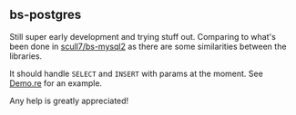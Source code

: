 ## bs-postgres

Still super early development and trying stuff out. Comparing to what's been done in [scull7/bs-mysql2](https://github.com/scull7/bs-mysql2) as there are some similarities between the libraries.

It should handle `SELECT` and `INSERT` with params at the moment. See [Demo.re](https://github.com/believer/bs-postgres/blob/master/src/Demo.re) for an example.

Any help is greatly appreciated!
